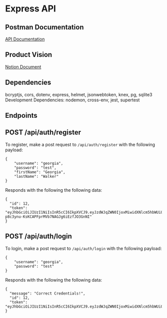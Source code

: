 # Express API

## Postman Documentation

[API Documentation](https://documenter.getpostman.com/view/968596/SVtbRmDJ?version=latest)

## Product Vision

[Notion Document](https://www.notion.so/Product-Vision-f8263f3173144c66b8acaf3ef6dbb188)

## Dependencies

bcryptjs, cors, dotenv, express, helmet, jsonwebtoken, knex, pg, sqlite3
Development Dependencies: nodemon, cross-env, jest, supertest

## Endpoints

## POST /api/auth/register

To register, make a post request to `/api/auth/register` with the following payload:

```
{
	"username": "georgia",
	"password": "test",
	"firstName": "Georgia",
	"lastName": "Walker"
}
```

Responds with the following the following data:

```
{
  "id": 12,
  "token": "eyJhbGciOiJIUzI1NiIsInR5cCI6IkpXVCJ9.eyJzdWJqZWN0IjoxMiwidXNlcm5hbWUiOiJnZW9yZ2lhIiwiaWF0IjoxNTcxNjExODE1LCJleHAiOjE1NzE2OTgyMTV9.3AbA-p8c3ynu-KsKCAPFprMVb7NAGJg6iEzfJO3GnNI"
}
```

## POST /api/auth/login

To login, make a post request to `/api/auth/login` with the following payload:

```
{
	"username": "georgia",
	"password": "test"
}
```

Responds with the following the following data:

```
{
  "message": "Correct Credentials!",
  "id": 12,
  "token": "eyJhbGciOiJIUzI1NiIsInR5cCI6IkpXVCJ9.eyJzdWJqZWN0IjoxMiwidXNlcm5hbWUiOiJnZW9yZ2lhIiwiaWF0IjoxNTcxNjExODI2LCJleHAiOjE1NzE2OTgyMjZ9.gQ8XCLCRfoM4EuNF5kS_mwin8PJQklJKzFbINf4JE_s"
}
```
